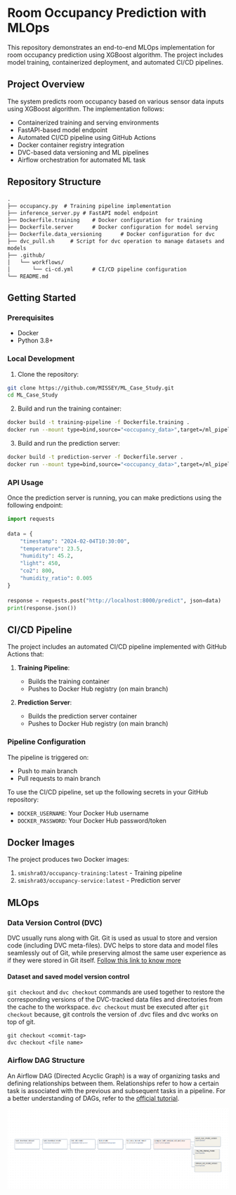 
# Room Occupancy Prediction with MLOps

This repository demonstrates an end-to-end MLOps implementation for room occupancy prediction using XGBoost algorithm. The project includes model training, containerized deployment, and automated CI/CD pipelines.

## Project Overview

The system predicts room occupancy based on various sensor data inputs using XGBoost algorithm. The implementation follows:
- Containerized training and serving environments
- FastAPI-based model endpoint
- Automated CI/CD pipeline using GitHub Actions
- Docker container registry integration
- DVC-based data versioning and ML pipelines
- Airflow orchestration for automated ML task

## Repository Structure

```
.
├── occupancy.py  # Training pipeline implementation       
├── inference_server.py # FastAPI model endpoint           
├── Dockerfile.training    # Docker configuration for training
├── Dockerfile.server      # Docker configuration for model serving
├── Dockerfile.data_versioning      # Docker configuration for dvc
├── dvc_pull.sh     # Script for dvc operation to manage datasets and models
├── .github/
│   └── workflows/
│       └── ci-cd.yml      # CI/CD pipeline configuration
└── README.md
```

## Getting Started

### Prerequisites

- Docker
- Python 3.8+

### Local Development

1. Clone the repository:
```bash
git clone https://github.com/MISSEY/ML_Case_Study.git
cd ML_Case_Study
```

2. Build and run the training container:
```bash
docker build -t training-pipeline -f Dockerfile.training .
docker run --mount type=bind,source="<occupancy_data>",target=/ml_pipeline/occupancy_data --mount type=bind,source="<models>",target=/ml_pipeline/models training-pipeline 
```

3. Build and run the prediction server:
```bash
docker build -t prediction-server -f Dockerfile.server .
docker run --mount type=bind,source="<occupancy_data>",target=/ml_pipeline/occupancy_data --mount type=bind,source="<models>",target=/ml_pipeline/models -p 8000:8000 prediction-server
```

### API Usage

Once the prediction server is running, you can make predictions using the following endpoint:

```python
import requests

data = {
    "timestamp": "2024-02-04T10:30:00",
    "temperature": 23.5,
    "humidity": 45.2,
    "light": 450,
    "co2": 800,
    "humidity_ratio": 0.005
}

response = requests.post("http://localhost:8000/predict", json=data)
print(response.json())
```

## CI/CD Pipeline

The project includes an automated CI/CD pipeline implemented with GitHub Actions that:

1. **Training Pipeline**:
   - Builds the training container
   - Pushes to Docker Hub registry (on main branch)

2. **Prediction Server**:
   - Builds the prediction server container
   - Pushes to Docker Hub registry (on main branch)

### Pipeline Configuration

The pipeline is triggered on:
- Push to main branch
- Pull requests to main branch

To use the CI/CD pipeline, set up the following secrets in your GitHub repository:
- `DOCKER_USERNAME`: Your Docker Hub username
- `DOCKER_PASSWORD`: Your Docker Hub password/token

## Docker Images

The project produces two Docker images:
1. `smishra03/occupancy-training:latest` - Training pipeline
2. `smishra03/occupancy-service:latest` - Prediction server


## MLOps 

### Data Version Control (DVC)

DVC usually runs along with Git. Git is used as usual to store and version code (including DVC meta-files). 
DVC helps to store data and model files seamlessly out of Git, while preserving almost the same user experience as if 
they were stored in Git itself. [Follow this link to know more](https://github.com/iterative/dvc#how-dvc-works)

#### Dataset and saved model version control

`git checkout` and `dvc checkout` commands are used together to restore the corresponding versions of the DVC-tracked data files and directories from the cache to the workspace.
`dvc checkout` must be executed after `git checkout` because, git controls the version of .dvc files and dvc works on top of git.
````
git checkout <commit-tag>
dvc checkout <file name>
````

### Airflow DAG Structure

An Airflow DAG (Directed Acyclic Graph) is a way of organizing tasks and defining relationships between them.
Relationships refer to how a certain task is associated with the previous and subsequent tasks in a pipeline.
For a better understanding of DAGs, refer to the [official tutorial](https://airflow.apache.org/docs/apache-airflow/stable/tutorial/index.html).

![alt text](image.png)


